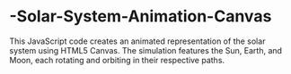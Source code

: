 # -Solar-System-Animation-Canvas
This JavaScript code creates an animated representation of the solar system using HTML5 Canvas. The simulation features the Sun, Earth, and Moon, each rotating and orbiting in their respective paths. 
